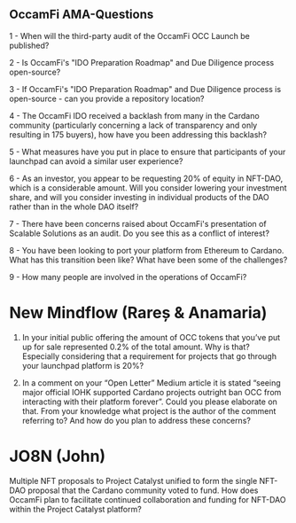 ## OccamFi AMA-Questions

1 - When will the third-party audit of the OccamFi OCC Launch be published?

2 - Is OccamFi's "IDO Preparation Roadmap" and Due Diligence process open-source? 

3 - If OccamFi's "IDO Preparation Roadmap" and Due Diligence process is open-source - can you provide a repository location?

4 - The OccamFi IDO received a backlash from many in the Cardano community (particularly concerning a lack of transparency and only resulting in 175 buyers), how have you been addressing this backlash?

5 - What measures have you put in place to ensure that participants of your launchpad can avoid a similar user experience?

6 - As an investor, you appear to be requesting 20% of equity in NFT-DAO, which is a considerable amount. Will you consider lowering your investment share, and will you consider investing in individual products of the DAO rather than in the whole DAO itself?

7 - There have been concerns raised about OccamFi's presentation of Scalable Solutions as an audit. Do you see this as a conflict of interest?

8 - You have been looking to port your platform from Ethereum to Cardano. What has this transition been like? What have been some of the challenges?

9 - How many people are involved in the operations of OccamFi?



# New Mindflow (Rareș & Anamaria)

1. In your initial public offering the amount of OCC tokens that you’ve put up for sale represented 0.2% of the total amount.
Why is that? Especially considering that a requirement for projects that go through your launchpad platform is 20%?


2. In a comment on your “Open Letter” Medium article it is stated “seeing major official IOHK supported Cardano projects outright ban OCC from interacting with their platform forever”.
Could you please elaborate on that. From your knowledge what project is the author of the comment referring to? And how do you plan to address these concerns?



# JO8N (John)
Multiple NFT proposals to Project Catalyst unified to form the single NFT-DAO proposal that the Cardano community voted to fund. How does OccamFi plan to facilitate continued collaboration and funding for NFT-DAO within the Project Catalyst platform?
